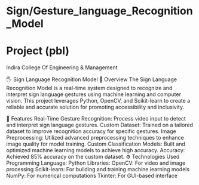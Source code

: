# Sign/Gesture_language_Recognition_Model

# Project (pbl)

Indira College Of Engineering & Management

🖐️ Sign Language Recognition Model
🌟 Overview
The Sign Language Recognition Model is a real-time system designed to recognize and interpret sign language gestures using machine learning and computer vision. This project leverages Python, OpenCV, and Scikit-learn to create a reliable and accurate solution for promoting accessibility and inclusivity.

🧠 Features
Real-Time Gesture Recognition: Process video input to detect and interpret sign language gestures.
Custom Dataset: Trained on a tailored dataset to improve recognition accuracy for specific gestures.
Image Preprocessing: Utilized advanced preprocessing techniques to enhance image quality for model training.
Custom Classification Models: Built and optimized machine learning models to achieve high accuracy.
Accuracy: Achieved 85% accuracy on the custom dataset.
⚙️ Technologies Used
Programming Language: Python
Libraries:
OpenCV: For video and image processing
Scikit-learn: For building and training machine learning models
NumPy: For numerical computations
Tkinter: For GUI-based interface
